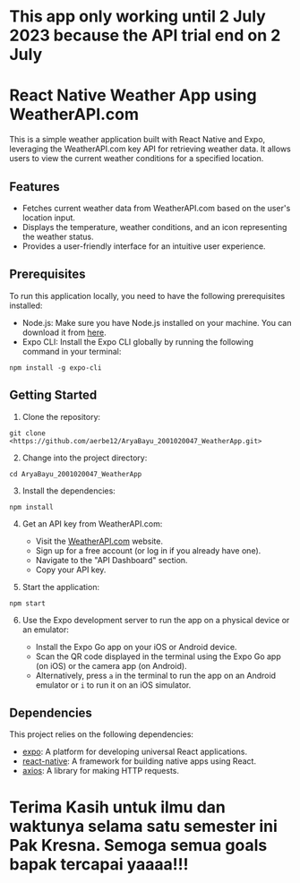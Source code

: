 # This app only working until 2 July 2023 because the API  trial end on 2 July 
# React Native Weather App using WeatherAPI.com

This is a simple weather application built with React Native and Expo, leveraging the WeatherAPI.com key API for retrieving weather data. It allows users to view the current weather conditions for a specified location.


## Features

- Fetches current weather data from WeatherAPI.com based on the user's location input.
- Displays the temperature, weather conditions, and an icon representing the weather status.
- Provides a user-friendly interface for an intuitive user experience.

## Prerequisites

To run this application locally, you need to have the following prerequisites installed:

- Node.js: Make sure you have Node.js installed on your machine. You can download it from [here](https://nodejs.org/).
- Expo CLI: Install the Expo CLI globally by running the following command in your terminal:

```shell
npm install -g expo-cli
```

## Getting Started

1. Clone the repository:

```shell
git clone <https://github.com/aerbe12/AryaBayu_2001020047_WeatherApp.git>
```

2. Change into the project directory:

```shell
cd AryaBayu_2001020047_WeatherApp
```

3. Install the dependencies:

```shell
npm install
```

4. Get an API key from WeatherAPI.com:

   - Visit the [WeatherAPI.com](https://www.weatherapi.com/) website.
   - Sign up for a free account (or log in if you already have one).
   - Navigate to the "API Dashboard" section.
   - Copy your API key.

5. Start the application:

```shell
npm start
```

6. Use the Expo development server to run the app on a physical device or an emulator:

   - Install the Expo Go app on your iOS or Android device.
   - Scan the QR code displayed in the terminal using the Expo Go app (on iOS) or the camera app (on Android).
   - Alternatively, press `a` in the terminal to run the app on an Android emulator or `i` to run it on an iOS simulator.


## Dependencies

This project relies on the following dependencies:

- [expo](https://expo.io/): A platform for developing universal React applications.
- [react-native](https://reactnative.dev/): A framework for building native apps using React.
- [axios](https://axios-http.com/): A library for making HTTP requests.


# Terima Kasih untuk ilmu dan waktunya selama satu semester ini Pak Kresna. Semoga semua goals bapak tercapai yaaaa!!!
